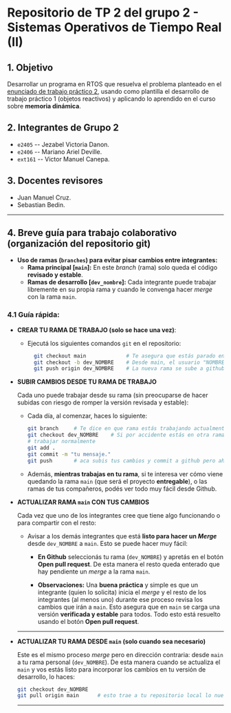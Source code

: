 # Repositorio de TP 2 del grupo 2 - Sistemas Operativos de Tiempo Real (II)

## 1. Objetivo
Desarrollar un programa en RTOS que resuelva el problema planteado en el [enunciado de trabajo práctico 2](https://docs.google.com/document/d/1KQhBwUzqrjm5CotFv7kWWn0KHQ8jBhLotwkvgrg0q_s/edit?tab=t.0#heading=h.8jl34vsv9f2z), usando como plantilla el desarrollo de trabajo práctico 1 (objetos reactivos) y aplicando lo aprendido en el curso sobre **memoria dinámica**.

## 2. Integrantes de Grupo 2

- `e2405` -- Jezabel Victoria Danon.
- `e2406` -- Mariano Ariel Deville.
- `ext161` -- Victor Manuel Canepa.

## 3. Docentes revisores

- Juan Manuel Cruz.
- Sebastian Bedin.

<!-- ## 4. Archivos soporte:
[link al video](https://drive.google.com/file/d/13P8zk9Db0W95AT1wKOAUxqjPOFZNQk1W/view?usp=sharing)
-->
---

## 4. Breve guía para trabajo colaborativo (organización del repositorio git)

- **Uso de ramas (`branches`) para evitar pisar cambios entre integrantes:**
	- **Rama principal [`main`]:** En este _branch_ (rama) solo queda el código **revisado y estable**.
	- **Ramas de desarrollo [`dev_nombre`]:** Cada integrante puede trabajar libremente en su propia rama y cuando le convenga hacer _merge_ con la rama `main`.

### 4.1 Guía rápida:

- **CREAR TU RAMA DE TRABAJO (solo se hace una vez)**:

  - Ejecutá los siguientes comandos `git` en el repositorio:
    ```bash
      git checkout main	            # Te asegura que estás parado en el branch principal (main).
      git checkout -b dev_NOMBRE    # Desde main, el usuario "NOMBRE" crea una rama para desarrollo (dev).
      git push origin dev_NOMBRE    # La nueva rama se sube a github (desde el remoto se puede ver tanto main como dev_NOMBRE).
    ```
  
- **SUBIR CAMBIOS DESDE TU RAMA DE TRABAJO**

  Cada uno puede trabajar desde su rama (sin preocuparse de hacer subidas con riesgo de romper la versión revisada y estable):

    - Cada día, al comenzar, haces lo siguiente:
      ```bash
      git branch	 # Te dice en que rama estás trabajando actualmente (siempre debería ser la tuya evitando cambios en main).
      git checkout dev_NOMBRE	 # Si por accidente estás en otra rama, esto te asegura que ahora estás parado en tu branch de desarrollo (dev_NOMBRE).
      # trabajar normalmente
      git add .
      git commit -m "tu mensaje."
      git push       # aca subis tus cambios y commit a github pero ahora con el alivio de que no estas modificando la rama main.
      ```
    - Además, **mientras trabajas en tu rama**, si te interesa ver cómo viene quedando la rama `main` (que será el proyecto **entregable**), o las ramas de tus compañeros, podés ver todo muy fácil desde Github.

- **ACTUALIZAR RAMA `main` CON TUS CAMBIOS**

  Cada vez que uno de los integrantes cree que tiene algo funcionando o para compartir con el resto:

	- Avisar a los demás integrantes que está **listo para hacer un _Merge_** desde `dev_NOMBRE` a `main`. Esto se puede hacer muy fácil:
		
		- **En Github** seleccionás tu rama (`dev_NOMBRE`) y apretás en el botón **Open pull request**. De esta manera el resto queda enterado que hay pendiente un _merge_ a la rama `main`. 

		- **Observaciones:** Una **buena práctica** y simple es que un integrante (quien lo solicita) inicia el _merge_ y el resto de los integrantes (al menos uno) durante ese proceso revisa los cambios que irán a `main`. Esto asegura que en `main` se carga una versión **verificada y estable** para todos. Todo esto está resuelto usando el botón **Open pull request**.

	---

- **ACTUALIZAR TU RAMA DESDE `main` (solo cuando sea necesario)**

  Este es el mismo proceso _merge_ pero en dirección contraria: desde `main` a tu rama personal (`dev_NOMBRE`). De esta manera cuando se actualiza el `main` y vos estás listo para incorporar los cambios en tu versión de desarrollo, lo haces:
    ```bash
    git checkout dev_NOMBRE
    git pull origin main      # esto trae a tu repositorio local lo nuevo de main.
    ```
	---
